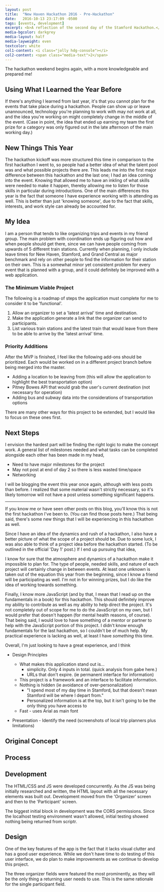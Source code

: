 ```yaml
---
layout: post
title:  "New Haven Hackathon 2016 - Pre-Hackathon"
date:   2016-10-13 23:17:09 -0500
tags: [events, development]
excerpt: <b>A reflection of the second day of the Stamford Hackathon.</b> - <i>"First of all, I learned that people don’t settle on ideas very easily or quickly. Heck, my group settled on our idea around 3:30pm officially."</i>
media-bgcolor: darkgrey
media-layout: half
media-layweight: even
textcolor: white
col1-content: <i class="jolly hdg-console"></i>
col2-content: <span class="media-text">2</span>
---
```


The hackathon weekend begins again, with a more knowledgeable and prepared me!

## Using What I Learned the Year Before

If there's anything I learned from last year, it's that you cannot plan for the events that take place during a hackathon. People can show up or leave unannounced, technology you're planning to work with may not work at all, and the idea you're working on might completely change in the middle of the event. (Case in point, the idea that ended up earning my team the first prize for a category was only figured out in the late afternoon of the main working day.)

## New Things This Year

The hackathon kickoff was more structured this time in comparison to the first hackathon I went to, so people had a better idea of what the talent pool was and what possible projects there are. This leads me into the first major difference between this hackathon and the last one; I had an idea coming into the event. Knowing that allowed me to have an inkling of what skills were needed to make it happen, thereby allowing me to listen for those skills in particular during introductions. One of the main differences this year is the fact that someone I have experience working with is attending as well. This is better than just 'knowing someone', due to the fact that skills, interests, and work style can already be accounted for.

## My Idea

I am a person that tends to like organizing trips and events in my friend group. The main problem with coordination ends up figuring out how and when people should get there, since we can have people coming from upwards of 5 different train stations. Currently when planning, I only include leave times for New Haven, Stamford, and Grand Central as major benchmark and rely on other people to find the information for their station on their own. This is a somewhat minor yet consistent problem for every event that is planned with a group, and it could definitely be improved with a web application.

### The Minimum Viable Project

The following is a roadmap of steps the application must complete for me to consider it to be 'functional'.

1. Allow an organizer to set a 'latest arrival' time and destination.
2. Make the application generate a link that the organizer can send to participants.
3. List various train stations and the latest train that would leave from there to be able to arrive by the 'latest arrival' time.

### Priority Additions

After the MVP is finished, I feel like the following add-ons should be prioritized. Each would be worked on in a different project branch before being merged into the master.

* Adding a location to be leaving from (this will allow the application to highlight the best transportation option)
* Pitney Bowes API that would grab the user's current destination (not necessary for operation)
* Adding bus and subway data into the considerations of transportation options

There are many other ways for this project to be extended, but I would like to focus on these ones first.

## Next Steps

I envision the hardest part will be finding the right logic to make the concept work. A general list of milestones needed and what tasks can be completed alongside each other has been made in my head,

* Need to have major milestones for the project
* May not post at end of day 2 so there is less wasted time/space
* Networking


I will be blogging the event this year once again, although with less posts than before. I realized that some material wasn't strictly necessary, so it's likely tomorrow will not have a post unless something significant happens.

---

If you know me or have seen other posts on this blog, you'll know this is not the first hackathon I've been to. (You can find those posts here.) That being said, there's some new things that I will be experiencing in this hackathon as well.

Since I have an idea of the dynamics and rush of a hackathon, I also have a better picture of what the scope of a project should be. Due to some luck, I was also able to think of a project idea before the hackathon started. (To be outlined in the official 'Day 1' post.) If I end up pursuing that idea,

I know for sure that the atmosphere and dynamics of a hackathon make it impossible to plan for. The type of people, needed skills, and nature of each project will certainly change in between events. At least one unknown is taken out of the equation this year from the beginning, since I know a friend will be participating as well. I'm not in for winning prizes, but I do like the idea of working towards something.

Finally, I know more JavaScript (and by that, I mean that I read up on the fundamentals in a book) for this hackathon. This should definitely improve my ability to contribute as well as my ability to help direct the project. It's not completely out of scope for me to do the JavaScript on my own, but I would prefer that doesn't happen (for mental health reasons, of course). That being said, I would love to have something of a mentor or partner to help with the JavaScript portion of this project. I didn't know enough fundamentals for the last hackathon, so I couldn't be of much help. My practical experience is lacking as well, at least I have *something* this time.

Overall, I'm just looking to have a great experience, and I think



* Design Principles
    * What makes this application stand out is...
        * simplicity. Only 4 inputs in total. (quick analysis from gabe here.)
        * URLs that don't expire. (ie permanent interface for information)
    * This project is a framework and an interface to facilitate information.
    * Nothing is hidden (ie avoidance of over-personalization)
        * "I spend most of my day time in Stamford, but that doesn't mean Stamford will be where I depart from."
        * Personalized information is at the top, but it isn't going to be the only thing you have access to
    * Fast - uses Arial as main font


* Presentation - Identify the need (screenshots of local trip planners plus limitations)

## Original Concept

## Process

## Development

The HTML/CSS and JS were developed concurrently. As the JS was being initially researched and written, the HTML layout with all the necessary elements was built out. Development moved from the 'Organizer' screen and then to the 'Participant' screen.

The biggest initial block in development was the CORS permissions. Since the localhost testing environment wasn't allowed, initial testing showed nothing being returned from scriptr.

## Design

One of the key features of the app is the fact that it lacks visual clutter and has a good user experience. While we don't have time to do testing of this user interface, we do plan to make improvements as we continue to develop this project.

The three organizer fields were featured the most prominently, as they will be the only thing a returning user needs to use. This is the same rationale for the single participant field.
